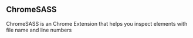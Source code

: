 ## ChromeSASS


ChromeSASS is an Chrome Extension that helps you inspect elements with file name and line numbers